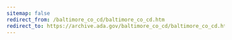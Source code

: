 ```yaml
---
sitemap: false 
redirect_from: /baltimore_co_cd/baltimore_co_cd.htm 
redirect_to: https://archive.ada.gov/baltimore_co_cd/baltimore_co_cd.htm 
---
```

